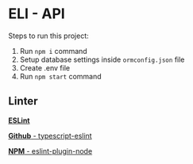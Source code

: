 # ELI - API

Steps to run this project:

1. Run `npm i` command
2. Setup database settings inside `ormconfig.json` file
3. Create .env file
4. Run `npm start` command

## Linter
[__ESLint__](https://eslint.org/docs/user-guide/getting-started)

[__Github__ - typescript-eslint](https://github.com/typescript-eslint/typescript-eslint/blob/master/docs/getting-started/linting/README.md)

[__NPM__ - eslint-plugin-node](https://www.npmjs.com/package/eslint-plugin-node)
